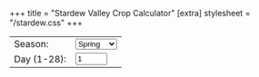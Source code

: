 +++
title = "Stardew Valley Crop Calculator"
[extra]
stylesheet = "/stardew.css"
+++

<script src="/crops.js" async></script>

<div>
<table id="input-panel">
  <tr>
    <td><label for="season">Season:</label></td>
    <td>
      <select id="season" name="season">
        <option value="spring">Spring</option>
        <option value="summer">Summer</option>
        <option value="fall">Fall</option>
        <option value="winter">Winter</option>
      </select>
    </td>
  </tr>
  <tr>
    <td><label for="day">Day (1-28):</label></td>
    <td><input type="number" id="day" name="day" min="1" max="28" value="1"/></td>
  </tr>
</table>

<table id="crop-table" class="sortable"></table>